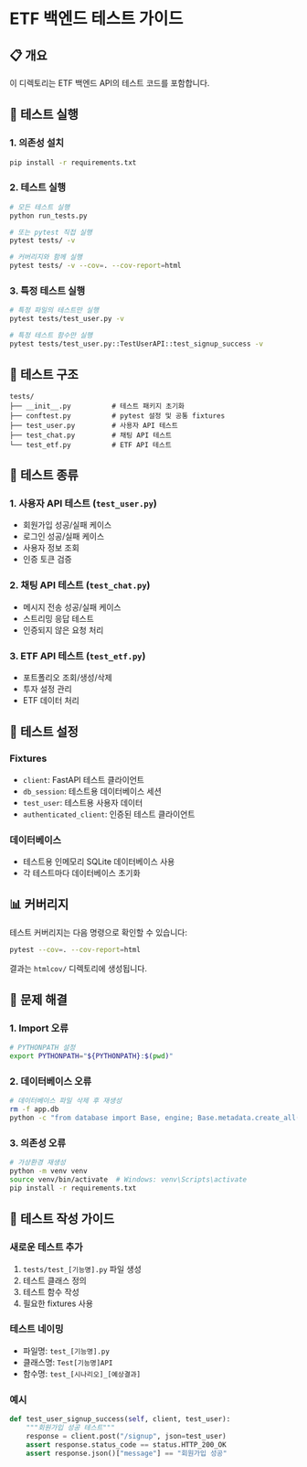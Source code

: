 # ETF 백엔드 테스트 가이드

## 📋 개요

이 디렉토리는 ETF 백엔드 API의 테스트 코드를 포함합니다.

## 🚀 테스트 실행

### 1. 의존성 설치
```bash
pip install -r requirements.txt
```

### 2. 테스트 실행
```bash
# 모든 테스트 실행
python run_tests.py

# 또는 pytest 직접 실행
pytest tests/ -v

# 커버리지와 함께 실행
pytest tests/ -v --cov=. --cov-report=html
```

### 3. 특정 테스트 실행
```bash
# 특정 파일의 테스트만 실행
pytest tests/test_user.py -v

# 특정 테스트 함수만 실행
pytest tests/test_user.py::TestUserAPI::test_signup_success -v
```

## 📁 테스트 구조

```
tests/
├── __init__.py          # 테스트 패키지 초기화
├── conftest.py          # pytest 설정 및 공통 fixtures
├── test_user.py         # 사용자 API 테스트
├── test_chat.py         # 채팅 API 테스트
└── test_etf.py          # ETF API 테스트
```

## 🧪 테스트 종류

### 1. 사용자 API 테스트 (`test_user.py`)
- 회원가입 성공/실패 케이스
- 로그인 성공/실패 케이스
- 사용자 정보 조회
- 인증 토큰 검증

### 2. 채팅 API 테스트 (`test_chat.py`)
- 메시지 전송 성공/실패 케이스
- 스트리밍 응답 테스트
- 인증되지 않은 요청 처리

### 3. ETF API 테스트 (`test_etf.py`)
- 포트폴리오 조회/생성/삭제
- 투자 설정 관리
- ETF 데이터 처리

## 🔧 테스트 설정

### Fixtures
- `client`: FastAPI 테스트 클라이언트
- `db_session`: 테스트용 데이터베이스 세션
- `test_user`: 테스트용 사용자 데이터
- `authenticated_client`: 인증된 테스트 클라이언트

### 데이터베이스
- 테스트용 인메모리 SQLite 데이터베이스 사용
- 각 테스트마다 데이터베이스 초기화

## 📊 커버리지

테스트 커버리지는 다음 명령으로 확인할 수 있습니다:

```bash
pytest --cov=. --cov-report=html
```

결과는 `htmlcov/` 디렉토리에 생성됩니다.

## 🐛 문제 해결

### 1. Import 오류
```bash
# PYTHONPATH 설정
export PYTHONPATH="${PYTHONPATH}:$(pwd)"
```

### 2. 데이터베이스 오류
```bash
# 데이터베이스 파일 삭제 후 재생성
rm -f app.db
python -c "from database import Base, engine; Base.metadata.create_all(bind=engine)"
```

### 3. 의존성 오류
```bash
# 가상환경 재생성
python -m venv venv
source venv/bin/activate  # Windows: venv\Scripts\activate
pip install -r requirements.txt
```

## 📝 테스트 작성 가이드

### 새로운 테스트 추가
1. `tests/test_[기능명].py` 파일 생성
2. 테스트 클래스 정의
3. 테스트 함수 작성
4. 필요한 fixtures 사용

### 테스트 네이밍
- 파일명: `test_[기능명].py`
- 클래스명: `Test[기능명]API`
- 함수명: `test_[시나리오]_[예상결과]`

### 예시
```python
def test_user_signup_success(self, client, test_user):
    """회원가입 성공 테스트"""
    response = client.post("/signup", json=test_user)
    assert response.status_code == status.HTTP_200_OK
    assert response.json()["message"] == "회원가입 성공"
``` 